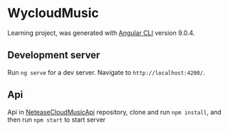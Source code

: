 <!--
 * @Date: 2020-03-13 19:46:21
 * @LastEditors: fashandian
 * @LastEditTime: 2020-03-21 17:28:58
 -->

# WycloudMusic

Learning project, was generated with [Angular CLI](https://github.com/angular/angular-cli) version 9.0.4.

## Development server

Run `ng serve` for a dev server. Navigate to `http://localhost:4200/`.

## Api

Api in [NeteaseCloudMusicApi](https://github.com/Binaryify/NeteaseCloudMusicApi) repository, clone and run `npm install`, and then run `npm start` to start server
